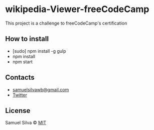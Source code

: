 # wikipedia-Viewer-freeCodeCamp

This project is a challenge to freeCodeCamp's certification 

## How to install

- [sudo] npm install -g gulp
- npm install
- npm start 

## Contacts

- samuelsilvawb@gmail.com
- [Twitter](https://twitter.com/samuelsilvadev)


## License

Samuel Silva &copy; [MIT](https://github.com/samuelsilvadev/wikipedia-Viewer-freeCodeCamp/blob/master/LICENSE)


